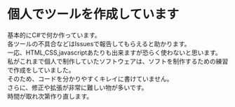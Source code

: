 # 個人でツールを作成しています
基本的にC#で何か作っています。<br>
各ツールの不具合などはIssuesで報告してもらえると助かります。<br>
一応、HTML,CSS,javascriptあたりも出来ますが恐らく使わないと思います。<br>
私がこれまで個人で制作していたソフトウェアは、ソフトを制作するための練習で作成をしていました。<br>
そのため、コードを分かりやすくキレイに書けていません。<br>
さらに、修正や拡張が非常に難しい物が多いです。<br>
時間が取れ次第作り直します。<br>

<!--
**penguin117117/penguin117117** is a ✨ _special_ ✨ repository because its `README.md` (this file) appears on your GitHub profile.

Here are some ideas to get you started:

- 🔭 I’m currently working on ...
- 🌱 I’m currently learning ...
- 👯 I’m looking to collaborate on ...
- 🤔 I’m looking for help with ...
- 💬 Ask me about ...
- 📫 How to reach me: ...
- 😄 Pronouns: ...
- ⚡ Fun fact: ...
-->
